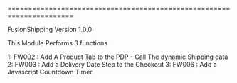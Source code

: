 ======================================================================

FusionShipping Version 1.0.0


This Module Performs 3 functions 

1: FW002 : Add A Product Tab to the PDP - Call The dynamic Shipping data
2: FW003 : Add a Delivery Date Step to the Checkout
3: FW006 : Add a Javascript Countdown Timer
